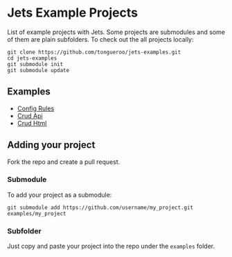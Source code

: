 # Jets Example Projects

List of example projects with Jets. Some projects are submodules and some of them are plain subfolders. To check out the all projects locally:

    git clone https://github.com/tongueroo/jets-examples.git
    cd jets-examples
    git submodule init
    git submodule update

## Examples

* [Config Rules](https://github.com/tongueroo/jets-example-config-rules/tree/12dfa10acaffe7117790dd6e8bbc7d4bcf97f245)
* [Crud Api](https://github.com/tongueroo/jets-example-crud-api/tree/3b88932e5dce4b789fba866711e934e0228cd1de)
* [Crud Html](https://github.com/tongueroo/jets-example-crud-html/tree/5cf0d3d4958bacfc678258fa957e64c4041b7ff9)

## Adding your project

Fork the repo and create a pull request.

### Submodule

To add your project as a submodule:

    git submodule add https://github.com/username/my_project.git examples/my_project

### Subfolder

Just copy and paste your project into the repo under the `examples` folder.
